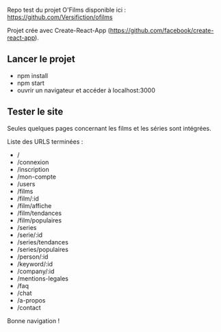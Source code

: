 Repo test du projet O'Films disponible ici : https://github.com/Versifiction/ofilms

Projet crée avec Create-React-App (https://github.com/facebook/create-react-app).

## Lancer le projet

- npm install
- npm start
- ouvrir un navigateur et accéder à localhost:3000

## Tester le site

Seules quelques pages concernant les films et les séries sont intégrées.

Liste des URLS terminées :

- /
- /connexion
- /inscription
- /mon-compte
- /users
- /films
- /film/:id
- /film/affiche
- /film/tendances
- /film/populaires
- /series
- /serie/:id
- /series/tendances
- /series/populaires
- /person/:id
- /keyword/:id
- /company/:id
- /mentions-legales
- /faq
- /chat
- /a-propos
- /contact

Bonne navigation !

